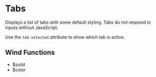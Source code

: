 # Tabs

Displays a list of tabs with some default styling. Tabs do not respond to
inputs without JavaScript.

Use the `tab-selected` attribute to show which tab is active.

## Wind Functions
- $solid
- $color

[component.md : ../examples/tabs.html :]: #

